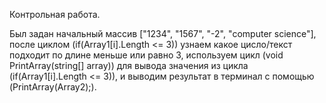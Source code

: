 Контрольная работа.

Был задан начальный массив ["1234", "1567", "-2", "computer science"],
после циклом (if(Array1[i].Length <= 3)) узнаем какое цисло/текст подходит по длине меньше или равно 3,
используем цикл (void PrintArray(string[] array)) для вывода значения из цикла (if(Array1[i].Length <= 3)),
и выводим результат в терминал с помощью (PrintArray(Array2);).